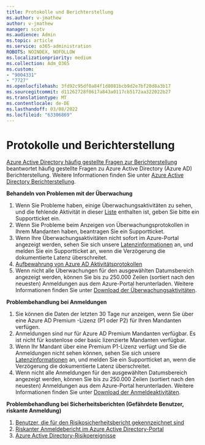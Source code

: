 ```yaml
---
title: Protokolle und Berichterstellung
ms.author: v-jmathew
author: v-jmathew
manager: scotv
ms.audience: Admin
ms.topic: article
ms.service: o365-administration
ROBOTS: NOINDEX, NOFOLLOW
ms.localizationpriority: medium
ms.collection: Adm_O365
ms.custom:
- "9004331"
- "7727"
ms.openlocfilehash: 3fd92c95df0a84f1d8081bcb9d2e7bf20d8a3b17
ms.sourcegitcommit: d11262728f0617a843a0117cb5172aa322022b27
ms.translationtype: MT
ms.contentlocale: de-DE
ms.lasthandoff: 03/08/2022
ms.locfileid: "63306869"
---
```

# <a name="logs-and-reporting"></a>Protokolle und Berichterstellung

[Azure Active Directory häufig gestellte Fragen zur Berichterstellung](https://docs.microsoft.com/azure/active-directory/active-directory-reporting-faq) beantwortet häufig gestellte Fragen zu Azure Active Directory (Azure AD) Berichterstellung. Weitere Informationen finden Sie unter [Azure Active Directory Berichterstellung](https://docs.microsoft.com/azure/active-directory/reports-monitoring/overview-reports).

**Behandeln von Problemen mit der Überwachung**

1. Wenn Sie Probleme haben, einige Überwachungsaktivitäten zu sehen, und die fehlende Aktivität in dieser [Liste](https://docs.microsoft.com/azure/active-directory/reports-monitoring/reference-audit-activities) enthalten ist, geben Sie bitte ein Supportticket ein.
2. Wenn Sie Probleme beim Anzeigen von Überwachungsprotokollen in Ihrem Mandanten haben, beantragen Sie ein Supportticket.
3. Wenn Ihre Überwachungsaktivitäten nicht sofort im Azure-Portal angezeigt werden, sehen Sie sich unsere [Latenzinformationen](https://docs.microsoft.com/azure/active-directory/reports-monitoring/reference-reports-latencies) an, und melden Sie ein Supportticket an, wenn die Verzögerung die dokumentierte Latenz überschreitet.
4. [Aufbewahrung von Azure AD Aktivitätsprotokollen](https://docs.microsoft.com/azure/active-directory/reports-monitoring/reference-reports-data-retention)
5. Wenn nicht alle Überwachungen für den ausgewählten Datumsbereich angezeigt werden, können Sie bis zu 250.000 Zeilen (sortiert nach den neuesten) Anmeldungen aus dem Azure-Portal herunterladen. Weitere Informationen finden Sie unter [Download der Überwachungsaktivitäten](https://docs.microsoft.com/azure/active-directory/reports-monitoring/quickstart-download-audit-report).

**Problembehandlung bei Anmeldungen**

1. Sie können die Daten der letzten 30 Tage nur anzeigen, wenn Sie über eine Azure AD Premium -Lizenz (P1 oder P2) für Ihren Mandanten verfügen.
2. Anmeldungen sind nur für Azure AD Premium Mandanten verfügbar. Es ist nicht für kostenlose oder basic lizenzierte Mandanten verfügbar.
3. Wenn Ihr Mandant über eine Premium P1-Lizenz verfügt und Sie die Anmeldungen nicht sehen können, sehen Sie sich unsere [Latenzinformationen](https://docs.microsoft.com/azure/active-directory/reports-monitoring/reference-reports-latencies) an, und melden Sie ein Supportticket an, wenn die Verzögerung die dokumentierte Latenz überschreitet.
4. Wenn nicht alle Anmeldungen für den ausgewählten Datumsbereich angezeigt werden, können Sie bis zu 250.000 Zeilen (sortiert nach den neuesten) Anmeldungen aus dem Azure-Portal herunterladen. Weitere Informationen finden Sie unter [Download der Anmeldeaktivitäten](https://docs.microsoft.com/azure/active-directory/reports-monitoring/concept-sign-ins#download-sign-in-activities).

**Problembehandlung bei Sicherheitsberichten (Gefährdete Benutzer, riskante Anmeldung)**

1. [Benutzer, die für den Risikosicherheitsbericht gekennzeichnet sind](https://docs.microsoft.com/azure/active-directory/reports-monitoring/concept-user-at-risk)
2. [Riskanter Anmeldebericht im Azure Active Directory-Portal](https://docs.microsoft.com/azure/active-directory/reports-monitoring/concept-risky-sign-ins)
3. [Azure Active Directory-Risikoereignisse](https://docs.microsoft.com/azure/active-directory/reports-monitoring/concept-risk-events)
